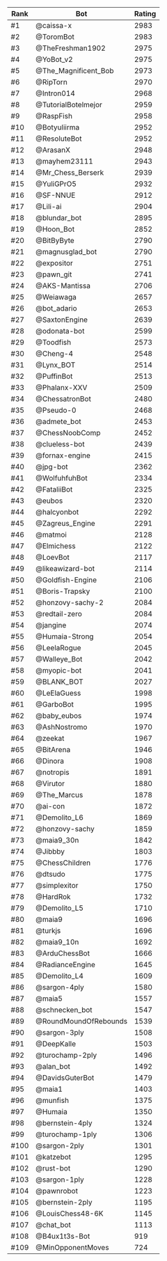 Rank|Bot|Rating
---|---|---
#1|@caissa-x|2983
#2|@ToromBot|2983
#3|@TheFreshman1902|2975
#4|@YoBot_v2|2975
#5|@The_Magnificent_Bob|2973
#6|@RipTorn|2970
#7|@Intron014|2968
#8|@TutorialBotelmejor|2959
#9|@RaspFish|2958
#10|@Botyuliirma|2952
#11|@ResoluteBot|2952
#12|@ArasanX|2948
#13|@mayhem23111|2943
#14|@Mr_Chess_Berserk|2939
#15|@YuliGPrO5|2932
#16|@SF-NNUE|2912
#17|@Lili-ai|2904
#18|@blundar_bot|2895
#19|@Hoon_Bot|2852
#20|@BitByByte|2790
#21|@magnusglad_bot|2790
#22|@expositor|2751
#23|@pawn_git|2741
#24|@AKS-Mantissa|2706
#25|@Weiawaga|2657
#26|@bot_adario|2653
#27|@SaxtonEngine|2639
#28|@odonata-bot|2599
#29|@Toodfish|2573
#30|@Cheng-4|2548
#31|@Lynx_BOT|2514
#32|@PuffinBot|2513
#33|@Phalanx-XXV|2509
#34|@ChessatronBot|2480
#35|@Pseudo-0|2468
#36|@admete_bot|2453
#37|@ChessNoobComp|2452
#38|@clueless-bot|2439
#39|@fornax-engine|2415
#40|@jpg-bot|2362
#41|@WolfuhfuhBot|2334
#42|@FataliiBot|2325
#43|@eubos|2320
#44|@halcyonbot|2292
#45|@Zagreus_Engine|2291
#46|@matmoi|2128
#47|@Elmichess|2122
#48|@LoevBot|2117
#49|@likeawizard-bot|2114
#50|@Goldfish-Engine|2106
#51|@Boris-Trapsky|2100
#52|@honzovy-sachy-2|2084
#53|@redtail-zero|2084
#54|@jangine|2074
#55|@Humaia-Strong|2054
#56|@LeelaRogue|2045
#57|@Walleye_Bot|2042
#58|@myopic-bot|2041
#59|@BLANK_BOT|2027
#60|@LeElaGuess|1998
#61|@GarboBot|1995
#62|@baby_eubos|1974
#63|@AshNostromo|1970
#64|@zeekat|1967
#65|@BitArena|1946
#66|@Dinora|1908
#67|@notropis|1891
#68|@Virutor|1880
#69|@The_Marcus|1878
#70|@ai-con|1872
#71|@Demolito_L6|1869
#72|@honzovy-sachy|1859
#73|@maia9_30n|1842
#74|@Jibbby|1803
#75|@ChessChildren|1776
#76|@dtsudo|1775
#77|@simplexitor|1750
#78|@HardRok|1732
#79|@Demolito_L5|1710
#80|@maia9|1696
#81|@turkjs|1696
#82|@maia9_10n|1692
#83|@ArduChessBot|1666
#84|@RadianceEngine|1645
#85|@Demolito_L4|1609
#86|@sargon-4ply|1580
#87|@maia5|1557
#88|@schnecken_bot|1547
#89|@RoundMoundOfRebounds|1539
#90|@sargon-3ply|1508
#91|@DeepKalle|1503
#92|@turochamp-2ply|1496
#93|@alan_bot|1492
#94|@DavidsGuterBot|1479
#95|@maia1|1403
#96|@munfish|1375
#97|@Humaia|1350
#98|@bernstein-4ply|1324
#99|@turochamp-1ply|1306
#100|@sargon-2ply|1301
#101|@katzebot|1295
#102|@rust-bot|1290
#103|@sargon-1ply|1228
#104|@pawnrobot|1223
#105|@bernstein-2ply|1195
#106|@LouisChess48-6K|1145
#107|@chat_bot|1113
#108|@B4ux1t3s-Bot|919
#109|@MinOpponentMoves|724
